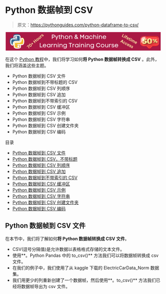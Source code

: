 # Python 数据帧到 CSV

> 原文：<https://pythonguides.com/python-dataframe-to-csv/>

[![Python & Machine Learning training courses](img/49ec9c6da89a04c9f45bab643f8c765c.png)](https://sharepointsky.teachable.com/p/python-and-machine-learning-training-course)

在这个 [Python 教程](https://pythonguides.com/python-hello-world-program/)中，我们将学习如何**将 Python 数据帧转换成 CSV** 。此外，我们将涵盖这些主题。

*   Python 数据帧到 CSV 文件
*   Python 数据帧到不带标题的 CSV
*   Python 数据帧到 CSV 列顺序
*   Python 数据帧到 CSV 追加
*   Python 数据帧到不带索引的 CSV
*   Python 数据帧到 CSV 缓冲区
*   Python 数据帧到 CSV 示例
*   Python 数据帧到 CSV 字符串
*   Python 数据帧到 CSV 创建文件夹
*   Python 数据帧到 CSV 编码

目录

[](#)

*   [Python 数据帧到 CSV 文件](#Python_DataFrame_to_CSV_File "Python DataFrame to CSV File")
*   [Python 数据帧到 CSV，不带标题](#Python_DataFrame_to_CSV_without_Header "Python DataFrame to CSV without Header")
*   [Python 数据帧到 CSV 列顺序](#Python_DataFrame_to_CSV_Column_Order "Python DataFrame to CSV Column Order")
*   [Python 数据帧到 CSV 追加](#Python_DataFrame_to_CSV_Append "Python DataFrame to CSV Append")
*   [Python 数据帧到不带索引的 CSV](#Python_DataFrame_to_CSV_without_Index "Python DataFrame to CSV without Index")
*   [Python 数据帧到 CSV 缓冲区](#Python_DataFrame_to_CSV_Buffer "Python DataFrame to CSV Buffer")
*   [Python 数据帧到 CSV 示例](#Python_DataFrame_to_CSV_Example "Python DataFrame to CSV Example")
*   [Python 数据帧到 CSV 字符串](#Python_DataFrame_to_CSV_String "Python DataFrame to CSV String")
*   [Python 数据帧到 CSV 创建文件夹](#Python_DataFrame_to_CSV_Create_Folder "Python DataFrame to CSV Create Folder")
*   [Python 数据帧到 CSV 编码](#Python_DataFrame_to_CSV_Encoding "Python DataFrame to CSV Encoding")

## Python 数据帧到 CSV 文件

在本节中，我们将了解如何**将 Python 数据帧转换成 CSV 文件**。

*   CSV(逗号分隔值)是允许数据以表格格式存储的文本文件。
*   使用**。Python Pandas 中的 to_csv()** 方法我们可以将数据帧转换成 csv 文件。
*   在我们的例子中，我们使用了从 kaggle 下载的 ElectricCarData_Norm 数据集。
*   我们用更少的列重新创建了一个数据帧，然后使用**。to_csv()** 方法我们已经将数据帧导出为 csv 文件。